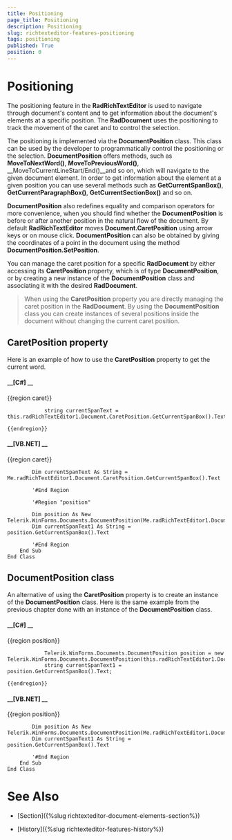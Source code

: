 ```yaml
---
title: Positioning
page_title: Positioning
description: Positioning
slug: richtexteditor-features-positioning
tags: positioning
published: True
position: 0
---
```


# Positioning



The positioning feature in the __RadRichTextEditor__ is used to navigate through document's content and to get information about 
        the document's elements at a specific position. The __RadDocument__ uses the positioning to track the movement of the caret and to 
        control the selection.
      

The positioning is implemented via the __DocumentPosition__ class. This class can be used by the developer to programmatically control
        the positioning or the selection. __DocumentPosition__ offers methods, such as __MoveToNextWord()__, 
        __MoveToPreviousWord()__, __MoveToCurrentLineStart/End()__and so on, which will navigate to the given document element. 
        In order to get information about the element at a given position you can use several methods such as __GetCurrentSpanBox()__, 
        __GetCurrentParagraphBox()__, __GetCurrentSectionBox()__ and so on.
      

__DocumentPosition__ also redefines equality and comparison operators for more convenience, when you should find whether the
        __DocumentPosition__ is before or after another position in the natural flow of the document. By default
        __RadRichTextEditor__ moves __Document.CaretPosition__ using arrow keys or on mouse click. 
        __DocumentPosition__ can also be obtained by giving the coordinates of a point in the document using the method
        __DocumentPosition.SetPosition__.
      

You can manage the caret position for a specific __RadDocument__ by either accessing its __CaretPosition__ 
        property, which is of type __DocumentPosition__, or by creating a new instance of the __DocumentPosition__ 
        class and associating it with the desired __RadDocument__.
      

>When using the __CaretPosition__ property you are directly managing the caret position in the __RadDocument__.
          By using the __DocumentPosition__ class you can create instances of several positions inside the document without changing the current 
          caret position.
        

## CaretPosition property

Here is an example of how to use the __CaretPosition__ property to get the current word.
        

#### __[C#] __

{{region caret}}
	            
	            string currentSpanText = this.radRichTextEditor1.Document.CaretPosition.GetCurrentSpanBox().Text;
	            
	{{endregion}}



#### __[VB.NET] __

{{region caret}}
	
	        Dim currentSpanText As String = Me.radRichTextEditor1.Document.CaretPosition.GetCurrentSpanBox().Text
	
	        '#End Region
	
	        '#Region "position"
	
	        Dim position As New Telerik.WinForms.Documents.DocumentPosition(Me.radRichTextEditor1.Document)
	        Dim currentSpanText1 As String = position.GetCurrentSpanBox().Text
	
	        '#End Region
	    End Sub
	End Class



## DocumentPosition class

An alternative of using the __CaretPosition__ property is to create an instance of the __DocumentPosition__ class.
          Here is the same example from the previous chapter done with an instance of the __DocumentPosition__ class.
        

#### __[C#] __

{{region position}}
	        
	            Telerik.WinForms.Documents.DocumentPosition position = new Telerik.WinForms.Documents.DocumentPosition(this.radRichTextEditor1.Document);
	            string currentSpanText1 = position.GetCurrentSpanBox().Text;
	
	{{endregion}}



#### __[VB.NET] __

{{region position}}
	
	        Dim position As New Telerik.WinForms.Documents.DocumentPosition(Me.radRichTextEditor1.Document)
	        Dim currentSpanText1 As String = position.GetCurrentSpanBox().Text
	
	        '#End Region
	    End Sub
	End Class



# See Also

 * [Section]({%slug richtexteditor-document-elements-section%})

 * [History]({%slug richtexteditor-features-history%})
